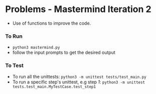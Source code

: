 # Problems - Mastermind Iteration 2

*  Use of functions to improve the code.

### To Run

* `python3 mastermind.py`
* follow the input prompts to get the desired output

### To Test

* To run all the unittests: `python3 -m unittest tests/test_main.py`
* To run a specific step's unittest, e.g step *1*: `python3 -m unittest tests.test_main.MyTestCase.test_step1`

